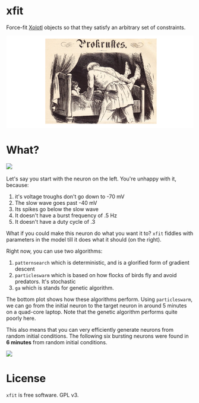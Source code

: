 # xfit

Force-fit [Xolotl](https://github.com/sg-s/xolotl) objects so that they satisfy an arbitrary set of constraints. 

![](./images/bed.png) 


# What?

![](https://user-images.githubusercontent.com/6005346/37410120-37d45896-2776-11e8-95b8-77353996d2a5.png)

Let's say you start with the neuron on the left. You're unhappy with it, because:

1. it's voltage troughs don't go down to -70 mV
2. The slow wave goes past -40 mV
3. Its spikes go below the slow wave
4. It doesn't have a burst frequency of .5 Hz
5. It doesn't have a duty cycle of .3

What if you could make this neuron do what you want it to? `xfit` fiddles with parameters in the model till it does what it should (on the right).

Right now, you can use two algorithms: 

1. `patternsearch` which is deterministic, and is a glorified form of gradient descent
2. `particleswarm` which is based on how flocks of birds fly and avoid predators. It's stochastic 
3. `ga` which is stands for genetic algorithm. 

The bottom plot shows how these algorithms perform. Using `particleswarm`, we can go from the initial neuron to the target neuron in around 5 minutes on a quad-core laptop. Note that the genetic algorithm performs quite poorly here. 

This also means that you can very efficiently generate neurons from random initial conditions. The following six bursting neurons were found in **6 minutes** from random initial conditions. 


![](https://user-images.githubusercontent.com/6005346/37423634-bf55520c-2794-11e8-87b6-3c466da8df19.png)




# License

`xfit` is free software. GPL v3. 